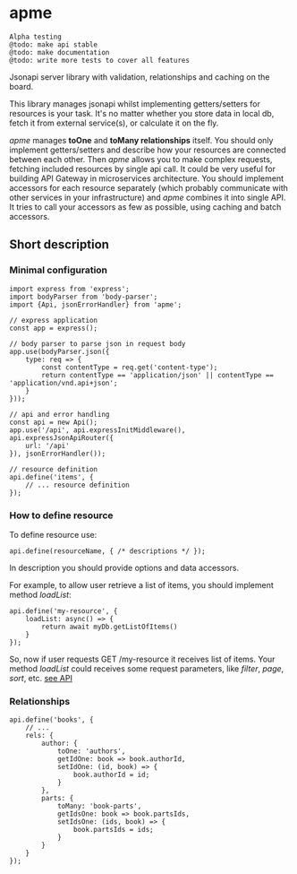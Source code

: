 apme
====

```
Alpha testing
@todo: make api stable
@todo: make documentation
@todo: write more tests to cover all features
```

Jsonapi server library with validation, relationships and caching on the board.

This library manages jsonapi whilst implementing getters/setters for resources is your task.
It's no matter whether you store data in local db, fetch it from external service(s), or calculate it on the fly.
 
_apme_ manages __toOne__ and __toMany relationships__ itself. You should only implement getters/setters and describe how your resources are connected between each other. Then _apme_ allows you to make complex requests, fetching included resources by single api call.
It could be very useful for building API Gateway in microservices architecture. You should implement accessors for each resource separately (which probably communicate with other services in your infrastructure) and _apme_ combines it into single API.
It tries to call your accessors as few as possible, using caching and batch accessors.

Short description
-----------------

### Minimal configuration

```es6
import express from 'express';
import bodyParser from 'body-parser';
import {Api, jsonErrorHandler} from 'apme';

// express application
const app = express();

// body parser to parse json in request body
app.use(bodyParser.json({
    type: req => {
        const contentType = req.get('content-type');
        return contentType == 'application/json' || contentType == 'application/vnd.api+json';
    }
}));

// api and error handling
const api = new Api();
app.use('/api', api.expressInitMiddleware(), api.expressJsonApiRouter({
    url: '/api'
}), jsonErrorHandler());

// resource definition
api.define('items', {
    // ... resource definition
});
```

### How to define resource

To define resource use:
```es6
api.define(resourceName, { /* descriptions */ });
```

In description you should provide options and data accessors.

For example, to allow user retrieve a list of items, you should implement method _loadList_:
```es6
api.define('my-resource', {
    loadList: async() => {
        return await myDb.getListOfItems()
    }
});
```

So, now if user requests GET /my-resource it receives list of items.
Your method _loadList_ could receives some request parameters, like _filter_, _page_, _sort_, etc. [see API](doc/define/options.md)

### Relationships

```es6
api.define('books', {
    // ...
    rels: {
        author: {
            toOne: 'authors',
            getIdOne: book => book.authorId,
            setIdOne: (id, book) => {
                book.authorId = id;
            }
        },
        parts: {
            toMany: 'book-parts',
            getIdsOne: book => book.partsIds,
            setIdsOne: (ids, book) => {
                book.partsIds = ids;
            }
        }
    }
});
```